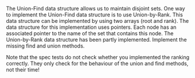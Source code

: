 The Union-Find data structure allows us to maintain disjoint sets. One way to implement the Union-Find data structure is to use Union-by-Rank. This data structure can be implemented by using two arrays (root and rank). The data structure for this implementation uses pointers. Each node has an associated pointer to the name of the set that contains this node. The Union-by-Rank data structure has been partly implemented. Implement the missing find and union methods.

Note that the spec tests do not check whether you implemented the ranking correctly. They only check for the behaviour of the union and find methods, not their time!